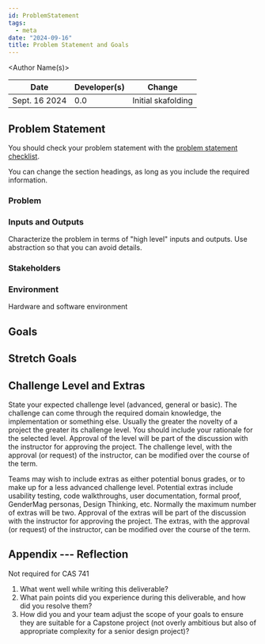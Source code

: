 ```yaml
---
id: ProblemStatement
tags:
  - meta
date: "2024-09-16"
title: Problem Statement and Goals
---
```


<Author Name(s)>

| Date          | Developer(s) | Change             |
| ------------- | ------------ | ------------------ |
| Sept. 16 2024 | 0.0          | Initial skafolding |

## Problem Statement

You should check your problem statement with the [problem statement checklist](https://github.com/smiths/capTemplate/blob/main/docs/Checklists/ProbState-Checklist.pdf).

You can change the section headings, as long as you include the required information.

### Problem

### Inputs and Outputs

Characterize the problem in terms of "high level" inputs and outputs. Use abstraction so that you can avoid details.

### Stakeholders

### Environment

Hardware and software environment

## Goals

## Stretch Goals

## Challenge Level and Extras

State your expected challenge level (advanced, general or basic). The challenge can come through the required domain knowledge, the implementation or something else. Usually the greater the novelty of a project the greater its challenge level. You should include your rationale for the selected level. Approval of the level will be part of the discussion with the instructor for approving the project. The challenge level, with the approval (or request) of the instructor, can be modified over the course of the term.

Teams may wish to include extras as either potential bonus grades, or to make up for a less advanced challenge level. Potential extras include usability testing, code walkthroughs, user documentation, formal proof, GenderMag personas, Design Thinking, etc. Normally the maximum number of extras will be two. Approval of the extras will be part of the discussion with the instructor for approving the project. The extras, with the approval (or request) of the instructor, can be modified over the course of the term.

## Appendix --- Reflection

Not required for CAS 741

1. What went well while writing this deliverable?
2. What pain points did you experience during this deliverable, and how did you resolve them?
3. How did you and your team adjust the scope of your goals to ensure they are suitable for a Capstone project (not overly ambitious but also of appropriate complexity for a senior design project)?
